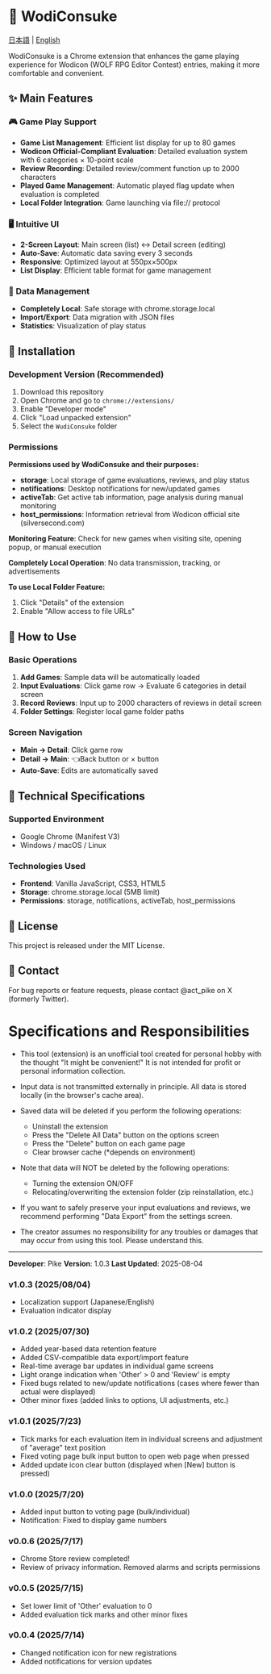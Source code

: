 # 🌊 WodiConsuke

[日本語](README.md) | [English](README.en.md)

WodiConsuke is a Chrome extension that enhances the game playing experience for Wodicon (WOLF RPG Editor Contest) entries, making it more comfortable and convenient.

## ✨ Main Features

### 🎮 Game Play Support
- **Game List Management**: Efficient list display for up to 80 games
- **Wodicon Official-Compliant Evaluation**: Detailed evaluation system with 6 categories × 10-point scale
- **Review Recording**: Detailed review/comment function up to 2000 characters
- **Played Game Management**: Automatic played flag update when evaluation is completed
- **Local Folder Integration**: Game launching via file:// protocol

### 🖥️ Intuitive UI
- **2-Screen Layout**: Main screen (list) ↔ Detail screen (editing)
- **Auto-Save**: Automatic data saving every 3 seconds
- **Responsive**: Optimized layout at 550px×500px
- **List Display**: Efficient table format for game management

### 💾 Data Management
- **Completely Local**: Safe storage with chrome.storage.local
- **Import/Export**: Data migration with JSON files
- **Statistics**: Visualization of play status

## 🚀 Installation

### Development Version (Recommended)
1. Download this repository
2. Open Chrome and go to `chrome://extensions/`
3. Enable "Developer mode"
4. Click "Load unpacked extension"
5. Select the `WudiConsuke` folder

### Permissions
**Permissions used by WodiConsuke and their purposes:**
- **storage**: Local storage of game evaluations, reviews, and play status
- **notifications**: Desktop notifications for new/updated games
- **activeTab**: Get active tab information, page analysis during manual monitoring
- **host_permissions**: Information retrieval from Wodicon official site (silversecond.com)

**Monitoring Feature**: Check for new games when visiting site, opening popup, or manual execution

**Completely Local Operation**: No data transmission, tracking, or advertisements

**To use Local Folder Feature:**
1. Click "Details" of the extension
2. Enable "Allow access to file URLs"

## 📖 How to Use

### Basic Operations
1. **Add Games**: Sample data will be automatically loaded
2. **Input Evaluations**: Click game row → Evaluate 6 categories in detail screen
3. **Record Reviews**: Input up to 2000 characters of reviews in detail screen
4. **Folder Settings**: Register local game folder paths

### Screen Navigation
- **Main → Detail**: Click game row
- **Detail → Main**: 👈Back button or × button
- **Auto-Save**: Edits are automatically saved

## 🔧 Technical Specifications

### Supported Environment
- Google Chrome (Manifest V3)
- Windows / macOS / Linux

### Technologies Used
- **Frontend**: Vanilla JavaScript, CSS3, HTML5
- **Storage**: chrome.storage.local (5MB limit)
- **Permissions**: storage, notifications, activeTab, host_permissions

## 📝 License

This project is released under the MIT License.

## 🤝 Contact

For bug reports or feature requests, please contact @act_pike on X (formerly Twitter).

# Specifications and Responsibilities

- This tool (extension) is an unofficial tool created for personal hobby with the thought "It might be convenient!" It is not intended for profit or personal information collection.

- Input data is not transmitted externally in principle. All data is stored locally (in the browser's cache area).

- Saved data will be deleted if you perform the following operations:
  - Uninstall the extension
  - Press the "Delete All Data" button on the options screen
  - Press the "Delete" button on each game page
  - Clear browser cache (*depends on environment)

- Note that data will NOT be deleted by the following operations:
  - Turning the extension ON/OFF
  - Relocating/overwriting the extension folder (zip reinstallation, etc.)

- If you want to safely preserve your input evaluations and reviews, we recommend performing "Data Export" from the settings screen.

- The creator assumes no responsibility for any troubles or damages that may occur from using this tool. Please understand this.

---

**Developer**: Pike
**Version**: 1.0.3
**Last Updated**: 2025-08-04


### v1.0.3 (2025/08/04)
- Localization support (Japanese/English)
- Evaluation indicator display

### v1.0.2 (2025/07/30)
- Added year-based data retention feature
- Added CSV-compatible data export/import feature
- Real-time average bar updates in individual game screens
- Light orange indication when 'Other' > 0 and 'Review' is empty
- Fixed bugs related to new/update notifications (cases where fewer than actual were displayed)
- Other minor fixes (added links to options, UI adjustments, etc.)

### v1.0.1 (2025/7/23)
- Tick marks for each evaluation item in individual screens and adjustment of "average" text position
- Fixed voting page bulk input button to open web page when pressed
- Added update icon clear button (displayed when [New] button is pressed)

### v1.0.0 (2025/7/20)
- Added input button to voting page (bulk/individual)
- Notification: Fixed to display game numbers

### v0.0.6 (2025/7/17)
- Chrome Store review completed!
- Review of privacy information. Removed alarms and scripts permissions

### v0.0.5 (2025/7/15)
- Set lower limit of 'Other' evaluation to 0
- Added evaluation tick marks and other minor fixes

### v0.0.4 (2025/7/14)
- Changed notification icon for new registrations
- Added notifications for version updates